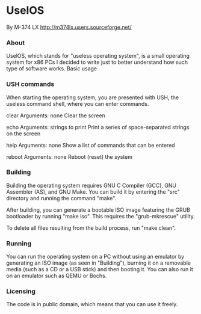 UselOS
=========
By M-374 LX <http://m374lx.users.sourceforge.net/>

### About
UselOS, which stands for "useless operating system", is a small operating system for x86 PCs I decided to write just to better understand how such type of software works. Basic usage

### USH commands
When starting the operating system, you are presented with USH, the useless command shell, where you can enter commands.

clear
  Arguments: none
  Clear the screen

echo
  Arguments: strings to print
  Print a series of space-separated strings on the screen

help
  Arguments: none
  Show a list of commands that can be entered

reboot
  Arguments: none
  Reboot (reset) the system

### Building
Building the operating system requires GNU C Compiler (GCC), GNU Assembler (AS), and GNU Make. You can build it by entering the "src" directory and  running the command "make".

After building, you can generate a bootable ISO image featuring the GRUB bootloader by running "make iso". This requires the "grub-mkrescue" utility.

To delete all files resulting from the build process, run "make clean".

### Running
You can run the operating system on a PC without using an emulator by generating an ISO image (as seen in "Building"), burning it on a removable media (such as a CD or a USB stick) and then booting it. You can also run it on an emulator such as QEMU or Bochs.

### Licensing
The code is in public domain, which means that you can use it freely.

